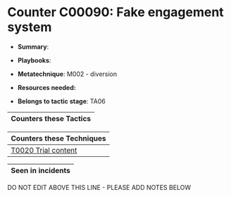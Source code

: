 # Counter C00090: Fake engagement system

* **Summary**: 

* **Playbooks**: 

* **Metatechnique**: M002 - diversion

* **Resources needed:** 

* **Belongs to tactic stage**: TA06


| Counters these Tactics |
| ---------------------- |



| Counters these Techniques |
| ------------------------- |
| [T0020 Trial content](../techniques/T0020.md) |



| Seen in incidents |
| ----------------- |


DO NOT EDIT ABOVE THIS LINE - PLEASE ADD NOTES BELOW